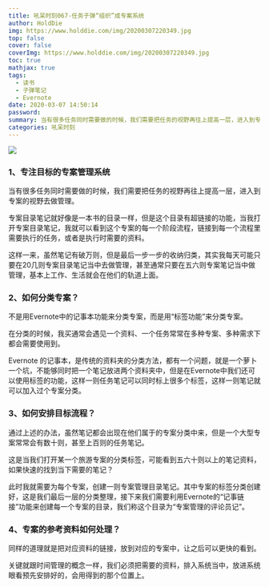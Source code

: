 ```yaml
---
title: 吼呆时刻067-任务子弹“组织”成专案系统
author: HoldDie
img: https://www.holddie.com/img/20200307220349.jpg
top: false
cover: false
coverImg: https://www.holddie.com/img/20200307220349.jpg
toc: true
mathjax: true
tags:
  - 读书
  - 子弹笔记
  - Evernote
date: 2020-03-07 14:50:14
password:
summary: 当有很多任务同时需要做的时候，我们需要把任务的视野再往上提高一层，进入到专案的视野去做管理。
categories: 吼呆时刻
---
```




![](https://www.holddie.com/img/20200307220349.jpg)

### 1、专注目标的专案管理系统

当有很多任务同时需要做的时候，我们需要把任务的视野再往上提高一层，进入到专案的视野去做管理。



专案目录笔记就好像是一本书的目录一样，但是这个目录有超链接的功能，当我打开专案目录笔记，我就可以看到这个专案的每一个阶段流程，链接到每一个流程里需要执行的任务，或者是执行时需要的资料。



这样一来，虽然笔记有破万则，但是最后一步一步的收纳归类，其实我每天可能只要在20几则专案目录笔记当中去做管理，甚至通常只要在五六则专案笔记当中做管理，基本上工作、生活就会在他们的轨道上面。



### 2、如何分类专案？

不是用Evernote中的记事本功能来分类专案，而是用“标签功能”来分类专案。



在分类的时候，我买通常会遇见一个资料、一个任务常常在多种专案、多种需求下都会需要使用到。



Evernote 的记事本，是传统的资料夹的分类方法，都有一个问题，就是一个萝卜一个坑，不能够同时把一个笔记放进两个资料夹中，但是在Evernote中我们还可以使用标签的功能，这样一则任务笔记可以同时标上很多个标签，这样一则笔记就可以加入过个专案分类。



### 3、如何安排目标流程？

通过上述的办法，虽然笔记都会出现在他们属于的专案分类中来，但是一个大型专案常常会有数十则，甚至上百则的任务笔记。



这是当我们打开某一个旅游专案的分类标签，可能看到五六十则以上的笔记资料，如果快速的找到当下需要的笔记？



此时我就需要为每个专案，创建一则专案管理目录笔记。其中专案的标签分类创建好，这是我们最后一层的分类整理，接下来我们需要利用Evernote的“记事链接”功能来创建每一个专案的目录，我们称这个目录为“专案管理的评论员记”。



### 4、专案的参考资料如何处理？

同样的道理就是把对应资料的链接，放到对应的专案中，让之后可以更快的看到。



关键就跟时间管理的概念一样，我们必须把需要的资料，排入系统当中，放进系统眼看预先安排好的，会用得到的那个位置上。


